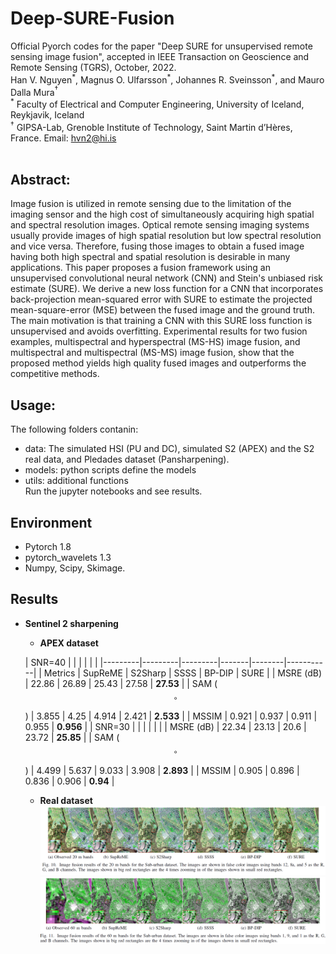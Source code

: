 # Deep-SURE-Fusion
 Official Pyorch codes for the paper "Deep SURE for unsupervised remote sensing image fusion", accepted in IEEE Transaction on Geoscience and Remote Sensing (TGRS), October, 2022.<br>
Han V. Nguyen$^\ast$, Magnus O. Ulfarsson$^\ast$,  Johannes R. Sveinsson$^\ast$, and Mauro Dalla Mura$^\dagger$ <br>
$^\ast$ Faculty of Electrical and Computer Engineering, University of Iceland, Reykjavik, Iceland<br>
$^\dagger$ GIPSA-Lab, Grenoble Institute of Technology, Saint Martin d’Hères, France.
 Email: hvn2@hi.is
 <br>
 <br>
## Abstract:<br>
Image fusion is utilized in remote sensing due to the limitation of the imaging sensor and the high cost of simultaneously acquiring high spatial and spectral resolution images. Optical remote sensing imaging systems usually provide images of high spatial resolution but low spectral resolution and vice versa. Therefore, fusing those images to obtain a fused image having both high spectral and spatial resolution is desirable in many applications. This paper proposes a fusion framework using an unsupervised convolutional neural network (CNN) and Stein's unbiased risk estimate (SURE). We derive a new loss function for a CNN that incorporates back-projection mean-squared error with SURE to estimate the projected mean-square-error (MSE) between the fused image and the ground truth. The main motivation is that training a CNN with this SURE loss function is unsupervised and avoids overfitting. Experimental results for two fusion examples, multispectral and hyperspectral (MS-HS) image fusion, and multispectral and multispectral (MS-MS) image fusion, show that the proposed method yields high quality fused images and outperforms the competitive methods.

## Usage:<br>
The following folders contanin:
- data: The simulated HSI (PU and DC), simulated S2 (APEX) and the S2 real data, and Pledades dataset (Pansharpening).
- models: python scripts define the models
- utils: additional functions<br>
Run the jupyter notebooks and see results.
## Environment
- Pytorch 1.8
- pytorch_wavelets 1.3
- Numpy, Scipy, Skimage.

## Results
- **Sentinel 2 sharpening**
	+ **APEX dataset**
	
	| SNR=40  |         |         |       |        |           |
|---------|---------|---------|-------|--------|-----------|
| Metrics | SupReME | S2Sharp | SSSS  | BP-DIP | SURE      |
| MSRE (dB)   | 22.86   | 26.89   | 25.43 | 27.58  | **27.53** |
| SAM ($$^\circ$$)    | 3.855   | 4.25    | 4.914 | 2.421  | **2.533** |
| MSSIM   | 0.921   | 0.937   | 0.911 | 0.955  | **0.956** |
| SNR=30  |         |         |       |        |           |
| MSRE (dB)   | 22.34   | 23.13   | 20.6  | 23.72  | **25.85** |
| SAM ($$^\circ$$)     | 4.499   | 5.637   | 9.033 | 3.908  | **2.893** |
| MSSIM   | 0.905   | 0.896   | 0.836 | 0.906  | **0.94**  |

    + **Real dataset**
![image](result1.png "a title")
![image](result2.png "a title")